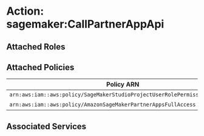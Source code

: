 # Action: sagemaker:CallPartnerAppApi

## Attached Roles

## Attached Policies

| Policy ARN | Policy Name |
|------------|-------------|
| `arn:aws:iam::aws:policy/SageMakerStudioProjectUserRolePermissionsBoundary` | [SageMakerStudioProjectUserRolePermissionsBoundary](../policies.md#sagemakerstudioprojectuserrolepermissionsboundary) |
| `arn:aws:iam::aws:policy/AmazonSageMakerPartnerAppsFullAccess` | [AmazonSageMakerPartnerAppsFullAccess](../policies.md#amazonsagemakerpartnerappsfullaccess) |

## Associated Services

